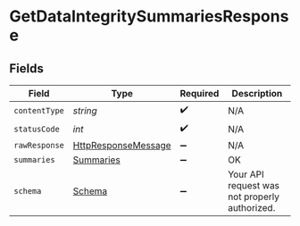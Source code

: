 # GetDataIntegritySummariesResponse


## Fields

| Field                                                                                                                | Type                                                                                                                 | Required                                                                                                             | Description                                                                                                          |
| -------------------------------------------------------------------------------------------------------------------- | -------------------------------------------------------------------------------------------------------------------- | -------------------------------------------------------------------------------------------------------------------- | -------------------------------------------------------------------------------------------------------------------- |
| `contentType`                                                                                                        | *string*                                                                                                             | :heavy_check_mark:                                                                                                   | N/A                                                                                                                  |
| `statusCode`                                                                                                         | *int*                                                                                                                | :heavy_check_mark:                                                                                                   | N/A                                                                                                                  |
| `rawResponse`                                                                                                        | [HttpResponseMessage](https://learn.microsoft.com/en-us/dotnet/api/system.net.http.httpresponsemessage?view=net-5.0) | :heavy_minus_sign:                                                                                                   | N/A                                                                                                                  |
| `summaries`                                                                                                          | [Summaries](../../Models/Shared/Summaries.md)                                                                        | :heavy_minus_sign:                                                                                                   | OK                                                                                                                   |
| `schema`                                                                                                             | [Schema](../../Models/Shared/Schema.md)                                                                              | :heavy_minus_sign:                                                                                                   | Your API request was not properly authorized.                                                                        |